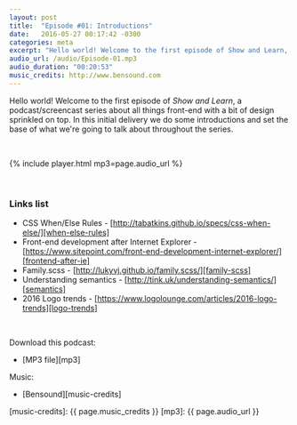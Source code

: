 ```yaml
---
layout: post
title:  "Episode #01: Introductions"
date:   2016-05-27 00:17:42 -0300
categories: meta
excerpt: "Hello world! Welcome to the first episode of Show and Learn, a podcast/screencast series about all things front-end with a bit of design sprinkled on top. In this initial delivery we do some introductions and set the base of what we're going to talk about throughout the series."
audio_url: /audio/Episode-01.mp3
audio_duration: "00:20:53"
music_credits: http://www.bensound.com
---
```

Hello world! Welcome to the first episode of _Show and Learn_, a podcast/screencast series about all things front-end with a bit of design sprinkled on top. In this initial delivery we do some introductions and set the base of what we're going to talk about throughout the series.

&nbsp;

{% include player.html mp3=page.audio_url %}

&nbsp;

### Links list
* CSS When/Else Rules - [http://tabatkins.github.io/specs/css-when-else/][when-else-rules]
* Front-end development after Internet Explorer - [https://www.sitepoint.com/front-end-development-internet-explorer/][frontend-after-ie]
* Family.scss - [http://lukyvj.github.io/family.scss/][family-scss]
* Understanding semantics - [http://tink.uk/understanding-semantics/][semantics]
* 2016 Logo trends - [https://www.logolounge.com/articles/2016-logo-trends][logo-trends]

&nbsp;

Download this podcast:

* [MP3 file][mp3]

Music:

* [Bensound][music-credits]

[when-else-rules]: http://tabatkins.github.io/specs/css-when-else/
[frontend-after-ie]: https://www.sitepoint.com/front-end-development-internet-explorer/
[family-scss]: http://lukyvj.github.io/family.scss/
[semantics]: http://tink.uk/understanding-semantics/
[logo-trends]: https://www.logolounge.com/articles/2016-logo-trends
[music-credits]: {{ page.music_credits }}
[mp3]: {{ page.audio_url }}

